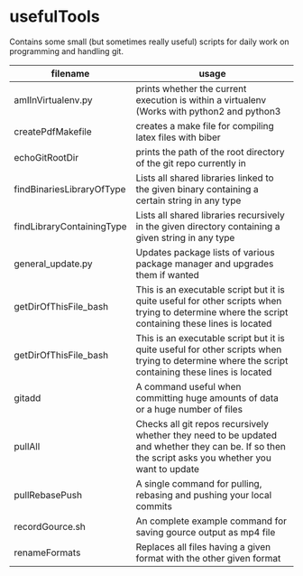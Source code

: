# usefulTools
Contains some small (but sometimes really useful) scripts for daily work on programming and handling git.

|filename|usage|
|---|---|
|amIInVirtualenv.py|prints whether the current execution is within a virtualenv (Works with python2 and python3|
|createPdfMakefile|creates a make file for compiling latex files with biber|
|echoGitRootDir|prints the path of the root directory of the git repo currently in|
|findBinariesLibraryOfType|Lists all shared libraries linked to the given binary containing a certain string in any type|
|findLibraryContainingType|Lists all shared libraries recursively in the given directory containing a given string in any type|
|general_update.py|Updates package lists of various package manager and upgrades them if wanted|
|getDirOfThisFile_bash|This is an executable script but it is quite useful for other scripts when trying to determine where the script containing these lines is located|
|getDirOfThisFile_bash|This is an executable script but it is quite useful for other scripts when trying to determine where the script containing these lines is located|
|gitadd|A command useful when committing huge amounts of data or a huge number of files|
|pullAll|Checks all git repos recursively whether they need to be updated and whether they can be. If so then the script asks you whether you want to update|
|pullRebasePush|A single command for pulling, rebasing and pushing your local commits|
|recordGource.sh|An complete example command for saving gource output as mp4 file|
|renameFormats|Replaces all files having a given format with the other given format|
